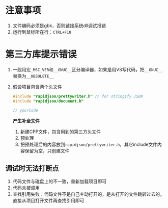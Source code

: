 # 注意事项

1. 文件编码必须是gbk，否则链接系统dll调试报错
2. 运行到鼠标所在行：`CTRL+F10`





# 第三方库提示错误

1. 一般用宏`_MSC_VER`和`__GNUC__`区分编译器，如果是用VS写代码，把`__GNUC__`替换为`__OBSOLETE__`

2. 假设项目包含两个头文件

   ```c++
   #include "rapidjson/prettywriter.h" // for stringify JSON
   #include "rapidjson/document.h"
   
   // yourCode
   ```

   **产生补全文件**

   1. 新建CPP文件，包含用到的第三方头文件
   2. 预处理
   3. 把预处理后的内容放到`rapidjson/prettywriter.h`，其它include文件内容保留为空，只创建文件 





## 调试时无法打断点

1. 代码文件与磁盘上的不一致，重新加载项目即可
2. 代码未被调用
3. 查找引用失败：代码文件不是自己主动打开的，是从打开的文件跳转过去的。直接从项目打开文件再查找引用即可





